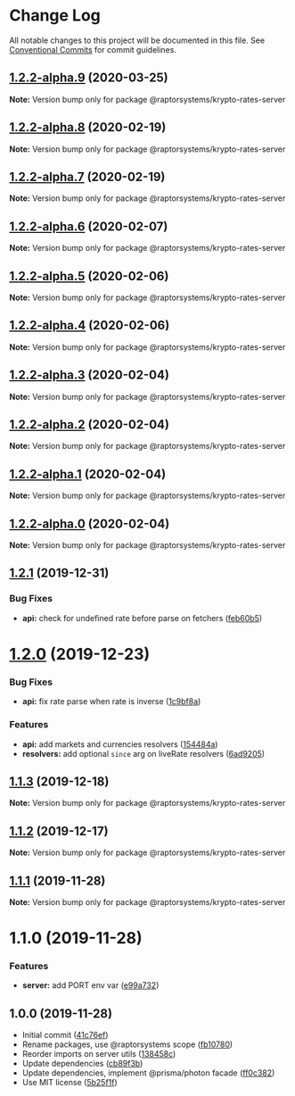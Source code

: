 # Change Log

All notable changes to this project will be documented in this file.
See [Conventional Commits](https://conventionalcommits.org) for commit guidelines.

## [1.2.2-alpha.9](https://github.com/raptorsystems/krypto-rates/compare/@raptorsystems/krypto-rates-server@1.2.2-alpha.8...@raptorsystems/krypto-rates-server@1.2.2-alpha.9) (2020-03-25)

**Note:** Version bump only for package @raptorsystems/krypto-rates-server





## [1.2.2-alpha.8](https://github.com/raptorsystems/krypto-rates/compare/@raptorsystems/krypto-rates-server@1.2.2-alpha.7...@raptorsystems/krypto-rates-server@1.2.2-alpha.8) (2020-02-19)

**Note:** Version bump only for package @raptorsystems/krypto-rates-server





## [1.2.2-alpha.7](https://github.com/raptorsystems/krypto-rates/compare/@raptorsystems/krypto-rates-server@1.2.2-alpha.6...@raptorsystems/krypto-rates-server@1.2.2-alpha.7) (2020-02-19)

**Note:** Version bump only for package @raptorsystems/krypto-rates-server





## [1.2.2-alpha.6](https://github.com/raptorsystems/krypto-rates/compare/@raptorsystems/krypto-rates-server@1.2.2-alpha.5...@raptorsystems/krypto-rates-server@1.2.2-alpha.6) (2020-02-07)

**Note:** Version bump only for package @raptorsystems/krypto-rates-server





## [1.2.2-alpha.5](https://github.com/raptorsystems/krypto-rates/compare/@raptorsystems/krypto-rates-server@1.2.2-alpha.4...@raptorsystems/krypto-rates-server@1.2.2-alpha.5) (2020-02-06)

**Note:** Version bump only for package @raptorsystems/krypto-rates-server





## [1.2.2-alpha.4](https://github.com/raptorsystems/krypto-rates/compare/@raptorsystems/krypto-rates-server@1.2.2-alpha.3...@raptorsystems/krypto-rates-server@1.2.2-alpha.4) (2020-02-06)

**Note:** Version bump only for package @raptorsystems/krypto-rates-server





## [1.2.2-alpha.3](https://github.com/raptorsystems/krypto-rates/compare/@raptorsystems/krypto-rates-server@1.2.2-alpha.2...@raptorsystems/krypto-rates-server@1.2.2-alpha.3) (2020-02-04)

**Note:** Version bump only for package @raptorsystems/krypto-rates-server





## [1.2.2-alpha.2](https://github.com/raptorsystems/krypto-rates/compare/@raptorsystems/krypto-rates-server@1.2.2-alpha.1...@raptorsystems/krypto-rates-server@1.2.2-alpha.2) (2020-02-04)

**Note:** Version bump only for package @raptorsystems/krypto-rates-server





## [1.2.2-alpha.1](https://github.com/raptorsystems/krypto-rates/compare/@raptorsystems/krypto-rates-server@1.2.2-alpha.0...@raptorsystems/krypto-rates-server@1.2.2-alpha.1) (2020-02-04)

**Note:** Version bump only for package @raptorsystems/krypto-rates-server





## [1.2.2-alpha.0](https://github.com/raptorsystems/krypto-rates/compare/@raptorsystems/krypto-rates-server@1.2.1...@raptorsystems/krypto-rates-server@1.2.2-alpha.0) (2020-02-04)

**Note:** Version bump only for package @raptorsystems/krypto-rates-server





## [1.2.1](https://github.com/raptorsystems/krypto-rates/compare/@raptorsystems/krypto-rates-server@1.2.0...@raptorsystems/krypto-rates-server@1.2.1) (2019-12-31)


### Bug Fixes

* **api:** check for undefined rate before parse on fetchers ([feb60b5](https://github.com/raptorsystems/krypto-rates/commit/feb60b5f4c938c60dc35d0d80e3e28a03bc19614))





# [1.2.0](https://github.com/raptorsystems/krypto-rates/compare/@raptorsystems/krypto-rates-server@1.1.3...@raptorsystems/krypto-rates-server@1.2.0) (2019-12-23)


### Bug Fixes

* **api:** fix rate parse when rate is inverse ([1c9bf8a](https://github.com/raptorsystems/krypto-rates/commit/1c9bf8aee373cb3cf4f7c490cd2ab252bbe23e0e))


### Features

* **api:** add markets and currencies resolvers ([154484a](https://github.com/raptorsystems/krypto-rates/commit/154484a8095027bf0d66e31c745fc7c1ab562d49))
* **resolvers:** add optional `since` arg on liveRate resolvers ([6ad9205](https://github.com/raptorsystems/krypto-rates/commit/6ad9205a8940c9e76b6cf8c0ce12ad65dede3fdc))





## [1.1.3](https://github.com/raptorsystems/krypto-rates/compare/@raptorsystems/krypto-rates-server@1.1.2...@raptorsystems/krypto-rates-server@1.1.3) (2019-12-18)

**Note:** Version bump only for package @raptorsystems/krypto-rates-server





## [1.1.2](https://github.com/raptorsystems/krypto-rates/compare/@raptorsystems/krypto-rates-server@1.1.1...@raptorsystems/krypto-rates-server@1.1.2) (2019-12-17)

**Note:** Version bump only for package @raptorsystems/krypto-rates-server





## [1.1.1](https://github.com/raptorsystems/krypto-rates/compare/@raptorsystems/krypto-rates-server@1.1.0...@raptorsystems/krypto-rates-server@1.1.1) (2019-11-28)

**Note:** Version bump only for package @raptorsystems/krypto-rates-server





# 1.1.0 (2019-11-28)


### Features

* **server:** add PORT env var ([e99a732](https://github.com/raptorsystems/krypto-rates/commit/e99a73284feb92d6ab94b8e72680f23909776c27))





## 1.0.0 (2019-11-28)

* Initial commit ([41c76ef](https://github.com/raptorsystems/krypto-rates/commit/41c76ef))
* Rename packages, use @raptorsystems scope ([fb10780](https://github.com/raptorsystems/krypto-rates/commit/fb10780))
* Reorder imports on server utils ([138458c](https://github.com/raptorsystems/krypto-rates/commit/138458c))
* Update dependencies ([cb89f3b](https://github.com/raptorsystems/krypto-rates/commit/cb89f3b))
* Update dependencies, implement @prisma/photon facade ([ff0c382](https://github.com/raptorsystems/krypto-rates/commit/ff0c382))
* Use MIT license ([5b25f1f](https://github.com/raptorsystems/krypto-rates/commit/5b25f1f))
